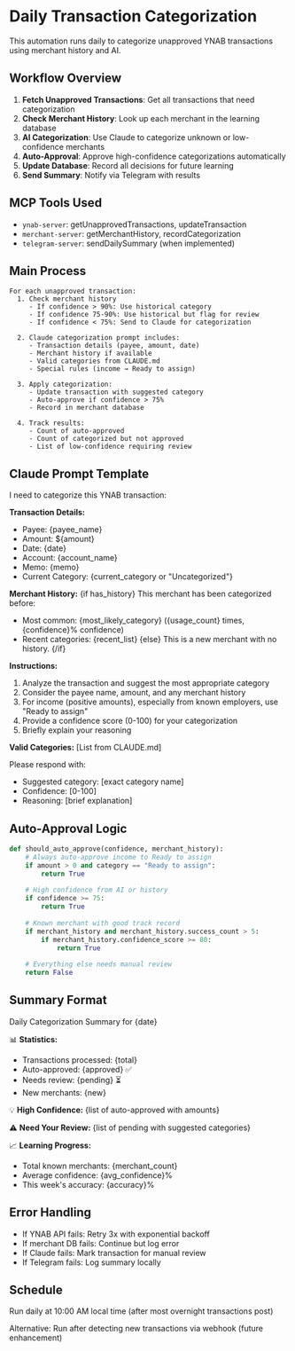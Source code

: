 # Daily Transaction Categorization

This automation runs daily to categorize unapproved YNAB transactions using merchant history and AI.

## Workflow Overview

1. **Fetch Unapproved Transactions**: Get all transactions that need categorization
2. **Check Merchant History**: Look up each merchant in the learning database
3. **AI Categorization**: Use Claude to categorize unknown or low-confidence merchants
4. **Auto-Approval**: Approve high-confidence categorizations automatically
5. **Update Database**: Record all decisions for future learning
6. **Send Summary**: Notify via Telegram with results

## MCP Tools Used

- `ynab-server`: getUnapprovedTransactions, updateTransaction
- `merchant-server`: getMerchantHistory, recordCategorization
- `telegram-server`: sendDailySummary (when implemented)

## Main Process

```
For each unapproved transaction:
  1. Check merchant history
     - If confidence > 90%: Use historical category
     - If confidence 75-90%: Use historical but flag for review
     - If confidence < 75%: Send to Claude for categorization
  
  2. Claude categorization prompt includes:
     - Transaction details (payee, amount, date)
     - Merchant history if available
     - Valid categories from CLAUDE.md
     - Special rules (income → Ready to assign)
  
  3. Apply categorization:
     - Update transaction with suggested category
     - Auto-approve if confidence > 75%
     - Record in merchant database
  
  4. Track results:
     - Count of auto-approved
     - Count of categorized but not approved
     - List of low-confidence requiring review
```

## Claude Prompt Template

I need to categorize this YNAB transaction:

**Transaction Details:**
- Payee: {payee_name}
- Amount: ${amount}
- Date: {date}
- Account: {account_name}
- Memo: {memo}
- Current Category: {current_category or "Uncategorized"}

**Merchant History:**
{if has_history}
This merchant has been categorized before:
- Most common: {most_likely_category} ({usage_count} times, {confidence}% confidence)
- Recent categories: {recent_list}
{else}
This is a new merchant with no history.
{/if}

**Instructions:**
1. Analyze the transaction and suggest the most appropriate category
2. Consider the payee name, amount, and any merchant history
3. For income (positive amounts), especially from known employers, use "Ready to assign"
4. Provide a confidence score (0-100) for your categorization
5. Briefly explain your reasoning

**Valid Categories:**
[List from CLAUDE.md]

Please respond with:
- Suggested category: [exact category name]
- Confidence: [0-100]
- Reasoning: [brief explanation]

## Auto-Approval Logic

```python
def should_auto_approve(confidence, merchant_history):
    # Always auto-approve income to Ready to assign
    if amount > 0 and category == "Ready to assign":
        return True
    
    # High confidence from AI or history
    if confidence >= 75:
        return True
    
    # Known merchant with good track record
    if merchant_history and merchant_history.success_count > 5:
        if merchant_history.confidence_score >= 80:
            return True
    
    # Everything else needs manual review
    return False
```

## Summary Format

Daily Categorization Summary for {date}

📊 **Statistics:**
- Transactions processed: {total}
- Auto-approved: {approved} ✅
- Needs review: {pending} ⏳
- New merchants: {new}

💡 **High Confidence:**
{list of auto-approved with amounts}

⚠️ **Need Your Review:**
{list of pending with suggested categories}

📈 **Learning Progress:**
- Total known merchants: {merchant_count}
- Average confidence: {avg_confidence}%
- This week's accuracy: {accuracy}%

## Error Handling

- If YNAB API fails: Retry 3x with exponential backoff
- If merchant DB fails: Continue but log error
- If Claude fails: Mark transaction for manual review
- If Telegram fails: Log summary locally

## Schedule

Run daily at 10:00 AM local time (after most overnight transactions post)

Alternative: Run after detecting new transactions via webhook (future enhancement)